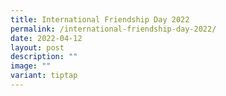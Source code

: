 ```yaml
---
title: International Friendship Day 2022
permalink: /international-friendship-day-2022/
date: 2022-04-12
layout: post
description: ""
image: ""
variant: tiptap
---
```


